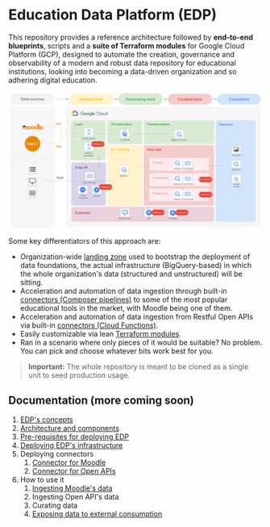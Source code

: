 # Education Data Platform (EDP)

This repository provides a reference architecture followed by **end-to-end blueprints**, scripts and a **suite of Terraform modules** for Google Cloud Platform (GCP), designed to automate the creation, governance and observability of a modern and robust data repository for educational institutions, looking into becoming a data-driven organization and so adhering digital education.

<p align="center">
    <img src="img/edp-architecture-v1.png">
</p>

Some key differentiators of this approach are:

- Organization-wide [landing zone](1-foundations/README.md) used to bootstrap the deployment of data foundations, the actual infrastructure (BigQuery-based) in which the whole organization's data (structured and unstructured) will be sitting.
- Acceleration and automation of data ingestion through built-in [connectors (Composer pipelines)](docs/edp-concepts.md) to some of the most popular educational tools in the market, with Moodle being one of them.
- Acceleration and automation of data ingestion from Restful Open APIs via built-in [connectors (Cloud Functions)](docs/edp-concepts.md).
- Easily customizable via lean [Terraform modules](modules/README.md).
- Ran in a scenario where only pieces of it would be suitable? No problem. You can pick and choose whatever bits work best for you.

> **Important:** The whole repository is meant to be cloned as a single unit to seed production usage.

## Documentation (more coming soon)

1. [EDP's concepts](docs/edp-concepts.md)
2. [Architecture and components](docs/edp-architecture.md)
3. [Pre-requisites for deploying EDP](docs/edp-prerequisites.md)
4. [Deploying EDP's infrastructure](1-foundations/README.md)
5. Deploying connectors
   1. [Connector for Moodle](2-connector-moodle/README.md)
   2. [Connector for Open APIs](3-connector-rest-apis/README.md)
6. How to use it
   1. [Ingesting Moodle's data](2-connector-moodle/docs/how-to-run.md)
   2. Ingesting Open API's data
   3. Curating data
   4. [Exposing data to external consumption](4-looker-dashboards/docs/students-dashboards.md)

